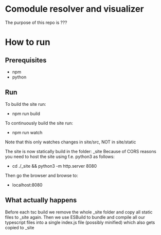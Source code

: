 # Comodule resolver and visualizer

The purpose of this repo is  ???


# How to run

## Prerequisites
- npm 
- python

## Run

To build the site run:
- npm run build

To continuously build the site run:
- npm run watch

Note that this only watches changes in site/src, NOT in site/static

The site is now statically build in the folder: _site
Because of CORS reasons you need to host the site using f.e. python3 as follows:
- cd ./_site && python3 -m http.server 8080

Then go the browser and browse to:
- localhost:8080

## What actually happens
Before each tsc build we remove the whole _site folder and copy all static files to _site again.
Then we use ESBuild to bundle and compile all our typescript files into a single index.js file (possibly minified) which also gets copied to _site